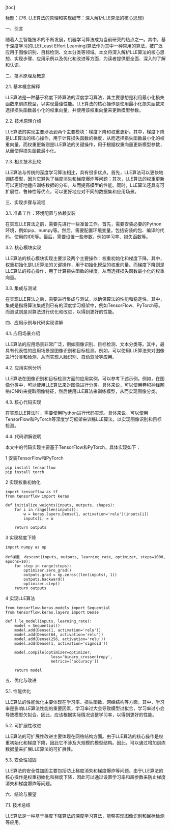 
[toc]                    
                
                
标题：《76. LLE算法的原理和实现细节：深入解析LLE算法的核心思想》

一、引言

随着人工智能技术的不断发展，机器学习算法成为当前研究的热点之一。其中，基于深度学习的LLE(Least Effort Learning)算法作为其中一种常用的算法，被广泛应用于图像识别、目标检测、文本分类等领域。本文将深入解析LLE算法的核心思想、实现步骤、应用示例以及优化和改进等方面，为读者提供更全面、深入的了解和认识。

二、技术原理及概念

2.1. 基本概念解释

LLE算法是一种基于梯度下降算法的深度学习算法，其主要思想是利用最小化损失函数来训练模型，以实现最佳性能。LLE算法的核心操作是使用最小化损失函数来选择损失函数最小化的权重向量，并使用该权重向量来更新模型参数。

2.2. 技术原理介绍

LLE算法的实现主要涉及到两个主要模块：梯度下降和权重更新。其中，梯度下降是LLE算法的核心操作，用于计算损失函数的梯度，从而选择损失函数最小化的权重向量。而权重更新则是LLE算法的关键操作，用于根据权重向量更新模型参数，从而使得损失函数最小化。

2.3. 相关技术比较

LLE算法与传统的深度学习算法相比，具有很多优点。首先，LLE算法可以更快地训练模型，因为它避免了梯度消失和梯度爆炸等问题；其次，LLE算法的权重更新可以更好地适应训练数据的分布，从而提高模型的性能。同时，LLE算法还具有可扩展性、鲁棒性等优点，可以更好地应对不同的数据集和应用场景。

三、实现步骤与流程

3.1. 准备工作：环境配置与依赖安装

在实现LLE算法之前，需要先进行一些准备工作。首先，需要安装必要的Python环境，例如pip、numpy等。然后，需要配置环境变量，包括安装的包、编译的代码、使用的IDE等。最后，需要设置一些参数，例如学习率、损失函数等。

3.2. 核心模块实现

LLE算法的核心模块实现主要涉及两个主要操作：权重初始化和梯度下降。其中，权重初始化是LLE算法的关键操作，用于初始化模型的权重向量。而梯度下降则是LLE算法的核心操作，用于计算损失函数的梯度，从而选择损失函数最小化的权重向量。

3.3. 集成与测试

在实现LLE算法之后，需要进行集成与测试，以确保算法的性能和稳定性。其中，集成是指将算法集成到已有的深度学习框架中，例如TensorFlow、PyTorch等。而测试则是对算法进行优化和改进，以得到更好的性能。

四、应用示例与代码实现讲解

4.1. 应用场景介绍

LLE算法的应用场景非常广泛，例如图像识别、目标检测、文本分类等。其中，最具有代表性的应用场景是图像识别和目标检测。例如，可以使用LLE算法来对图像进行分类和检测，从而实现人脸识别、自动驾驶等应用。

4.2. 应用实例分析

LLE算法在图像识别和目标检测方面的应用实例，可以参考下述示例。例如，在图像分类中，可以使用LLE算法来对图像进行分类。具体来说，可以使用卷积神经网络(CNN)来提取图像特征，然后使用LLE算法来训练模型，从而实现图像分类。

4.3. 核心代码实现

在实现LLE算法时，需要使用Python进行代码实现。具体来说，可以使用TensorFlow和PyTorch等深度学习框架来训练LLE算法，以实现图像识别和目标检测。

4.4. 代码讲解说明

本文中的代码实现主要基于TensorFlow和PyTorch，具体实现如下：

1 安装TensorFlow和PyTorch

```
pip install tensorflow
pip install torch
```

2 实现权重初始化

```
import tensorflow as tf
from tensorflow import keras

def initialize_weights(inputs, outputs, shapes):
    for i in range(len(inputs)):
        w = keras.layers.Dense(1, activation='relu')(inputs[i])
        inputs[i] = w
    
    return outputs
```

3 实现梯度下降

```
import numpy as np

def梯度_ descent(inputs, outputs, learning_rate, optimizer, steps=1000, epochs=10):
    for step in range(steps):
        optimizer.zero_grad()
        outputs.grad = np.zeros((len(inputs), 1))
        outputs.backward()
        optimizer.step()
    return outputs
```

4 实现LLE算法

```
from tensorflow.keras.models import Sequential
from tensorflow.keras.layers import Dense

def l le_model(inputs, learning_rate):
    model = Sequential()
    model.add(Dense(1, activation='relu'))
    model.add(Dense(64, activation='relu'))
    model.add(Dense(256, activation='relu'))
    model.add(Dense(1, activation='sigmoid'))
    
    model.compile(optimizer=optimizer,
                    loss='binary_crossentropy',
                    metrics=['accuracy'])
    
    return model
```

五、优化与改进

5.1. 性能优化

LLE算法的性能优化主要体现在学习率、损失函数、网络结构等方面。其中，学习率是影响LLE算法性能的重要因素，学习率过大会导致模型过拟合，学习率过小会导致模型欠拟合。因此，应该根据实际情况调整学习率，以得到更好的性能。

5.2. 可扩展性改进

LLE算法的可扩展性改进主要体现在网络结构方面。由于LLE算法的核心操作是权重初始化和梯度下降，因此它不涉及大规模的模型结构。因此，可以通过增加训练数据量来扩展LLE算法的可扩展性。

5.3. 安全性加固

LLE算法的安全性加固主要包括防止梯度消失和梯度爆炸等问题。由于LLE算法的核心操作是权重初始化和梯度下降，因此可以通过设置学习率和超参数来防止梯度消失和梯度爆炸等问题。

六、结论与展望

7.1. 技术总结

LLE算法是一种基于梯度下降算法的深度学习算法，能够实现图像识别和目标检测等应用。

